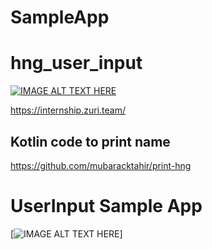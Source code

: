 # SampleApp


# hng_user_input

[![IMAGE ALT TEXT HERE](https://miro.medium.com/max/1024/1*N6Gfu_nw0v-oljFOlj4nYA.png)](https://internship.zuri.team/)

https://internship.zuri.team/
## Kotlin code to print name

https://github.com/mubaracktahir/print-hng

# UserInput Sample App

[![IMAGE ALT TEXT HERE](https://j.gifs.com/999RO3.gif)]
